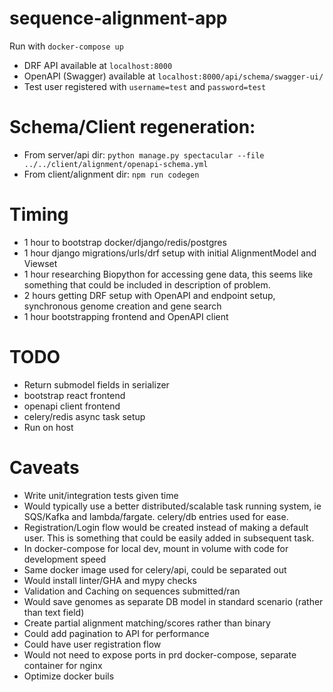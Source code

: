 # sequence-alignment-app

Run with `docker-compose up`

- DRF API available at `localhost:8000`
- OpenAPI (Swagger) available at `localhost:8000/api/schema/swagger-ui/`
- Test user registered with `username=test` and `password=test`


# Schema/Client regeneration:
- From server/api dir: `python manage.py spectacular --file ../../client/alignment/openapi-schema.yml`
- From client/alignment dir: `npm run codegen`


# Timing
- 1 hour to bootstrap docker/django/redis/postgres
- 1 hour django migrations/urls/drf setup with initial AlignmentModel and Viewset
- 1 hour researching Biopython for accessing gene data, this seems like something that could be included in description of problem.
- 2 hours getting DRF setup with OpenAPI and endpoint setup, synchronous genome creation and gene search
- 1 hour bootstrapping frontend and OpenAPI client


# TODO
- Return submodel fields in serializer
- bootstrap react frontend
- openapi client frontend
- celery/redis async task setup
- Run on host

# Caveats
- Write unit/integration tests given time
- Would typically use a better distributed/scalable task running system, ie SQS/Kafka and lambda/fargate. celery/db entries used for ease.
- Registration/Login flow would be created instead of making a default user. This is something that could be easily added in subsequent task.
- In docker-compose for local dev, mount in volume with code for development speed
- Same docker image used for celery/api, could be separated out
- Would install linter/GHA and mypy checks
- Validation and Caching on sequences submitted/ran
- Would save genomes as separate DB model in standard scenario (rather than text field)
- Create partial alignment matching/scores rather than binary 
- Could add pagination to API for performance
- Could have user registration flow
- Would not need to expose ports in prd docker-compose, separate container for nginx
- Optimize docker buils

